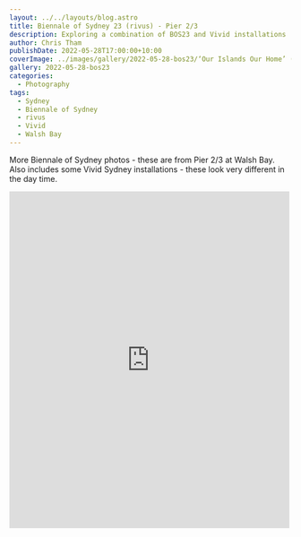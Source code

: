 ```yaml
---
layout: ../../layouts/blog.astro
title: Biennale of Sydney 23 (rivus) - Pier 2/3
description: Exploring a combination of BOS23 and Vivid installations
author: Chris Tham
publishDate: 2022-05-28T17:00:00+10:00
coverImage: ../images/gallery/2022-05-28-bos23/‘Our Islands Our Home’ (Torres Strait 8).jpeg
gallery: 2022-05-28-bos23
categories:
  - Photography
tags:
  - Sydney
  - Biennale of Sydney
  - rivus
  - Vivid
  - Walsh Bay
---
```



More Biennale of Sydney photos - these are from Pier 2/3 at Walsh Bay. Also includes some Vivid Sydney installations - these look very different in the day time.

<iframe src="https://www.facebook.com/plugins/post.php?href=https%3A%2F%2Fwww.facebook.com%2Fchris1.tham%2Fposts%2Fpfbid02ycDbapXMA4Unj65rfJTMXdLwGmjvhv3R3c3u1iDsJmfMFw6rPF9a9DKrsiYdbUagl&show_text=true&width=500" width="500" height="601" style="border:none;overflow:hidden" scrolling="no" frameborder="0" allowfullscreen="true" allow="autoplay; clipboard-write; encrypted-media; picture-in-picture; web-share"></iframe>